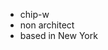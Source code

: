 - chip-w
- non architect
- based in New York




<!---
chips-w/chips-w is a ✨ special ✨ repository because its `README.md` (this file) appears on your GitHub profile.
You can click the Preview link to take a look at your changes.
--->

